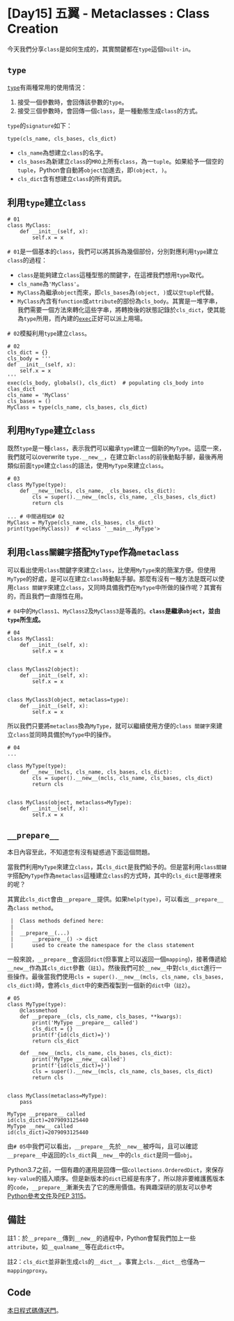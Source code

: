 # [Day15] 五翼 - Metaclasses : Class Creation
今天我們分享`class`是如何生成的，其實關鍵都在`type`這個`built-in`。

## `type`
[`type`](https://docs.python.org/3/library/functions.html#type)有兩種常用的使用情況：
1. 接受一個參數時，會回傳該參數的`type`。
2. 接受三個參數時，會回傳一個`class`，是一種動態生成`class`的方式。

`type`的`signature`如下：
```python=
type(cls_name, cls_bases, cls_dict)
```
* `cls_name`為想建立`class`的名字。
* `cls_bases`為新建立`class`的`MRO`上所有`class`，為一`tuple`。如果給予一個空的`tuple`，Python會自動將`object`加進去，即`(object, )`。
* `cls_dict`含有想建立`class`的所有資訊。

## 利用`type`建立`class`
```python=
# 01
class MyClass:
    def __init__(self, x):
        self.x = x
```
`# 01`是一個基本的`class`，我們可以將其拆為幾個部份，分別對應利用`type`建立`class`的過程：
* `class`是能夠建立`class`這種型態的關鍵字，在這裡我們想用`type`取代。
* `cls_name`為`'MyClass'`。
* `MyClass`為繼承`object`而來，即`cls_bases`為`(object, )`或以`空tuple`代替。
* `MyClass`內含有`function`或`attribute`的部份為`cls_body`。其實是一堆字串，我們需要一個方法來轉化這些字串，將轉換後的狀態記錄於`cls_dict`，使其能為`type`所用，而內建的[`exec`](https://docs.python.org/3/library/functions.html#exec)正好可以派上用場。

`# 02`模擬利用`type`建立`class`。
```python=
# 02
cls_dict = {}
cls_body = '''
def __init__(self, x):
    self.x = x
'''
exec(cls_body, globals(), cls_dict)  # populating cls_body into clas_dict
cls_name = 'MyClass'
cls_bases = ()
MyClass = type(cls_name, cls_bases, cls_dict)
```
## 利用`MyType`建立`class`
既然`type`是一種`class`，表示我們可以繼承`type`建立一個新的`MyType`。這麼一來，我們就可以overwrite `type.__new__`，在建立新`class`的前後動點手腳，最後再用類似前面`type`建立`class`的語法，使用`MyType`來建立`class`。
```python=
# 03
class MyType(type):
    def __new__(mcls, cls_name, _cls_bases, cls_dict):
        cls = super().__new__(mcls, cls_name, _cls_bases, cls_dict)
        return cls
    
... # 中間過程如# 02
MyClass = MyType(cls_name, cls_bases, cls_dict)
print(type(MyClass))  # <class '__main__.MyType'>
```
## 利用`class關鍵字`搭配`MyType`作為`metaclass`
可以看出使用`class`關鍵字來建立`class`，比使用`MyType`來的簡潔方便。但使用`MyType`的好處，是可以在建立`class`時動點手腳。那麼有沒有一種方法是既可以使用`class 關鍵字`來建立`class`，又同時具備我們在`MyType`中所做的操作呢？其實有的，而且我們一直隱性在用。

`# 04`中的`MyClass1`、`MyClass2`及`MyClass3`是等義的。**`class`是繼承`object`，並由`type`所生成。**
```python=
# 04
class MyClass1:
    def __init__(self, x):
        self.x = x


class MyClass2(object):
    def __init__(self, x):
        self.x = x


class MyClass3(object, metaclass=type):
    def __init__(self, x):
        self.x = x
```

所以我們只要將`metaclass`換為`MyType`，就可以繼續使用方便的`class 關鍵字`來建立`class`並同時具備於`MyType`中的操作。
```python=
# 04
...

class MyType(type):
    def __new__(mcls, cls_name, cls_bases, cls_dict):
        cls = super().__new__(mcls, cls_name, cls_bases, cls_dict)
        return cls


class MyClass(object, metaclass=MyType):
    def __init__(self, x):
        self.x = x
```
## `__prepare__`
本日內容至此，不知道您有沒有疑惑過下面這個問題。

當我們利用`MyType`來建立`class`，其`cls_dict`是我們給予的。但是當利用`class關鍵字`搭配`MyType`作為`metaclass`這種建立`class`的方式時，其中的`cls_dict`是哪裡來的呢？

其實此`cls_dict`會由`__prepare__`提供。如果`help(type)`，可以看出`__prepare__`為`class method`。
```
 |  Class methods defined here:
 |
 |  __prepare__(...)
 |      __prepare__() -> dict
 |      used to create the namespace for the class statement
```
一般來說，`__prepare__`會返回`dict`(但事實上可以返回一個`mapping`)，接著傳遞給`__new__`作為其`cls_dict`參數（`註1`）。然後我們可於`__new__`中對`cls_dict`進行一些操作。最後當我們使用`cls = super().__new__(mcls, cls_name, cls_bases, cls_dict)`時，會將`cls_dict`中的東西複製到一個新的`dict`中（`註2`）。

```python=
# 05
class MyType(type):
    @classmethod
    def __prepare__(cls, cls_name, cls_bases, **kwargs):
        print('MyType __prepare__ called')
        cls_dict = {}
        print(f'{id(cls_dict)=}')
        return cls_dict

    def __new__(mcls, cls_name, cls_bases, cls_dict):
        print('MyType __new__ called')
        print(f'{id(cls_dict)=}')
        cls = super().__new__(mcls, cls_name, cls_bases, cls_dict)
        return cls


class MyClass(metaclass=MyType):
    pass
```
```
MyType __prepare__ called
id(cls_dict)=2079093125440
MyType __new__ called
id(cls_dict)=2079093125440
```
由`# 05`中我們可以看出，`__prepare__`先於`__new__`被呼叫，且可以確認`__prepare__`中返回的`cls_dict`與`__new__`中的`cls_dict`是同一個`obj`。

Python3.7之前，一個有趣的運用是回傳一個`collections.OrderedDict`，來保存`key-value`的插入順序。但是新版本的`dict`已經是有序了，所以除非要維護舊版本的`code`，`__prepare__`漸漸失去了它的應用價值。有興趣深研的朋友可以參考[Python參考文件](https://docs.python.org/3/reference/datamodel.html?highlight=__call__#preparing-the-class-namespace)及[PEP 3115](https://peps.python.org/pep-3115/)。


## 備註
註1：於`__prepare__`傳到`__new__`的過程中，Python會幫我們加上一些`attribute`，如`__qualname__`等在此`dict`中。

註2：`cls_dict`並非新生成`cls`的`__dict__`。事實上`cls.__dict__`也僅為一`mappingproxy`。


## Code
[本日程式碼傳送門](https://github.com/jrycw/py10wings/tree/master/src/05_metaclasses/day15_class)。